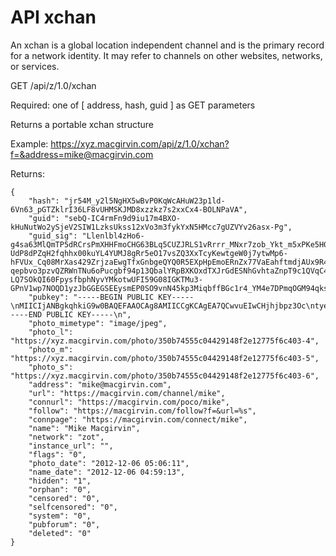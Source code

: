 API xchan
=========

An xchan is a global location independent channel and is the primary record for a network 
identity. It may refer to channels on other websites, networks, or services. 

GET /api/z/1.0/xchan

Required: one of [ address, hash, guid ] as GET parameters

Returns a portable xchan structure

Example: https://xyz.macgirvin.com/api/z/1.0/xchan?f=&address=mike@macgirvin.com

Returns:

	{
        "hash": "jr54M_y2l5NgHX5wBvP0KqWcAHuW23p1ld-6Vn63_pGTZklrI36LF8vUHMSKJMD8xzzkz7s2xxCx4-BOLNPaVA",
        "guid": "sebQ-IC4rmFn9d9iu17m4BXO-kHuNutWo2ySjeV2SIW1LzksUkss12xVo3m3fykYxN5HMcc7gUZVYv26asx-Pg",
        "guid_sig": "Llenlbl4zHo6-g4sa63MlQmTP5dRCrsPmXHHFmoCHG63BLq5CUZJRLS1vRrrr_MNxr7zob_Ykt_m5xPKe5H0_i4pDj-UdP8dPZqH2fqhhx00kuYL4YUMJ8gRr5eO17vsZQ3XxTcyKewtgeW0j7ytwMp6-hFVUx_Cq08MrXas429ZrjzaEwgTfxGnbgeQYQ0R5EXpHpEmoERnZx77VaEahftmdjAUx9R4YKAp13pGYadJOX5xnLfqofHQD8DyRHWeMJ4G1OfWPSOlXfRayrV_jhnFlZjMU7vOdQwHoCMoR5TFsRsHuzd-qepbvo3pzvQZRWnTNu6oPucgbf94p13QbalYRpBXKOxdTXJrGdESNhGvhtaZnpT9c1QVqC46jdfP0LOX2xrVdbvvG2JMWFv7XJUVjLSk_yjzY6or2VD4V6ztYcjpCi9d_WoNHruoxro_br1YO3KatySxJs-LQ7SOkQI60FpysfbphNyvYMkotwUFI59G08IGKTMu3-GPnV1wp7NOQD1yzJbGGEGSEEysmEP0SO9vnN45kp3MiqbffBGc1r4_YM4e7DPmqOGM94qksOcLOJk1HNESw2dQYWxWQTBXPfOJT6jW9_crGLMEOsZ3Jcss0XS9KzBUA2p_9osvvhUKuKXbNztqH0oZIWlg37FEVsDs_hUwUJpv2Ar09k4",
        "pubkey": "-----BEGIN PUBLIC KEY-----\nMIICIjANBgkqhkiG9w0BAQEFAAOCAg8AMIICCgKCAgEA7QCwvuEIwCHjhjbpz3Oc\ntyei/Pz9nDksNbsc44Cm8jxYGMXsTPFXDZYCcCB5rcAhPPdZSlzaPkv4vPVcMIrw\n5cdX0tvbwa3rNTng6uFE7qkt15D3YCTkwF0Y9FVZiZ2Ko+G23QeBt9wqb9dlDN1d\nuPmu9BLYXIT/JXoBwf0vjIPFM9WBi5W/EHGaiuqw7lt0qI7zDGw77yO5yehKE4cu\n7dt3SakrXphL70LGiZh2XGoLg9Gmpz98t+gvPAUEotAJxIUqnoiTA8jlxoiQjeRK\nHlJkwMOGmRNPS33awPos0kcSxAywuBbh2X3aSqUMjcbE4cGJ++/13zoa6RUZRObC\nZnaLYJxqYBh13/N8SfH7d005hecDxWnoYXeYuuMeT3a2hV0J84ztkJX5OoxIwk7S\nWmvBq4+m66usn6LNL+p5IAcs93KbvOxxrjtQrzohBXc6+elfLVSQ1Rr9g5xbgpub\npSc+hvzbB6p0tleDRzwAy9X16NI4DYiTj4nkmVjigNo9v2VPnAle5zSam86eiYLO\nt2u9YRqysMLPKevNdj3CIvst+BaGGQONlQalRdIcq8Lin+BhuX+1TBgqyav4XD9K\nd+JHMb1aBk/rFLI9/f2S3BJ1XqpbjXz7AbYlaCwKiJ836+HS8PmLKxwVOnpLMbfH\nPYM8k83Lip4bEKIyAuf02qkCAwEAAQ==\n-----END PUBLIC KEY-----\n",
        "photo_mimetype": "image/jpeg",
        "photo_l": "https://xyz.macgirvin.com/photo/350b74555c04429148f2e12775f6c403-4",
        "photo_m": "https://xyz.macgirvin.com/photo/350b74555c04429148f2e12775f6c403-5",
        "photo_s": "https://xyz.macgirvin.com/photo/350b74555c04429148f2e12775f6c403-6",
        "address": "mike@macgirvin.com",
        "url": "https://macgirvin.com/channel/mike",
        "connurl": "https://macgirvin.com/poco/mike",
        "follow": "https://macgirvin.com/follow?f=&url=%s",
        "connpage": "https://macgirvin.com/connect/mike",
        "name": "Mike Macgirvin",
        "network": "zot",
        "instance_url": "",
        "flags": "0",
        "photo_date": "2012-12-06 05:06:11",
        "name_date": "2012-12-06 04:59:13",
        "hidden": "1",
        "orphan": "0",
        "censored": "0",
        "selfcensored": "0",
        "system": "0",
        "pubforum": "0",
        "deleted": "0"
	}